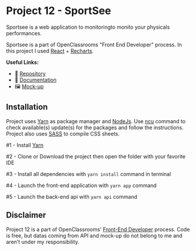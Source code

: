 # Project 12 - SportSee

Sportsee is a web application to monitoringto monito your physicals performances.

Sportsee is a part of OpenClassrooms "Front End Developer" process. In this project I used [React](https://reactjs.org/) + [Recharts](https://recharts.org/en-US/).

**Useful Links:**

- 📁 [Repository](https://github.com/BihelCharly/charlybihel_12_05102021)
- 📑 [Documentation](https://openclassrooms.com/fr/courses/7008001-debutez-avec-react/7135204-prenez-en-main-create-react-app)
- 🖼️ [Mock-up](https://www.figma.com/file/BMomGVZqLZb811mDMShpLu/UI-design-Sportify-FR?node-id=0%3A1)

## Installation

Project uses [Yarn](https://classic.yarnpkg.com/en/docs/) as package manager and [NodeJs](https://nodejs.org/en/). Use [ncu](https://yarnpkg.com/package/npm-check-updates) command to check available(s) update(s) for the packages and follow the instructions. Project also uses [SASS](https://sass-lang.com/documentation) to compile CSS sheets.

#1 - Install [Yarn](https://classic.yarnpkg.com/lang/en/docs/install/#debian-stable)

#2 - Clone or Download the project then open the folder with your favorite IDE

#3 - Install all dependencies with `yarn install` command in terminal

#4 - Launch the front-end application with `yarn app` command

#5 - Launch the back-end api with `yarn api` command

## Disclaimer

Project 12 is a part of OpenClassrooms' [Front-End Developer](https://openclassrooms.com/fr/paths/314-developpeur-front-end) process. Code is free, but datas coming from API and mock-up do not belong to me and aren't under my responsibility.
